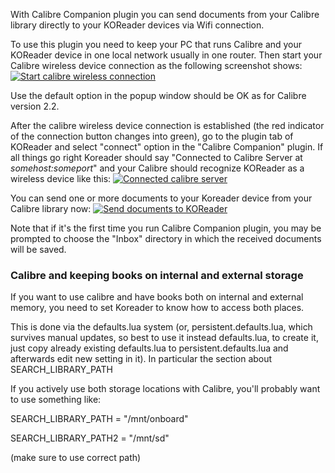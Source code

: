 With Calibre Companion plugin you can send documents from your Calibre library directly to your KOReader devices via Wifi connection.

To use this plugin you need to keep your PC that runs Calibre and your KOReader device in one local network usually in one router. Then start your Calibre wireless device connection as the following screenshot shows:
[![Start calibre wireless connection](https://github.com/koreader/koreader/wiki/screenshots/calibre_companion_start.png)](https://github.com/koreader/koreader/wiki/screenshots/calibre_companion_start.png)

Use the default option in the popup window should be OK as for Calibre version 2.2.

After the calibre wireless device connection is established (the red indicator of the connection button changes into green), go to the plugin tab of KOReader and select "connect" option in the "Calibre Companion" plugin. If all things go right Koreader should say "Connected to Calibre Server at _somehost:someport_" and your Calibre should recognize KOReader as a wireless device like this:
[![Connected calibre server](https://github.com/koreader/koreader/wiki/screenshots/calibre_companion_connected.png)](https://github.com/koreader/koreader/wiki/screenshots/calibre_companion_connected.png)

You can send one or more documents to your Koreader device from your Calibre library now:
[![Send documents to KOReader](https://github.com/koreader/koreader/wiki/screenshots/calibre_companion_send.png)](https://github.com/koreader/koreader/wiki/screenshots/calibre_companion_send.png)

Note that if it's the first time you run Calibre Companion plugin, you may be prompted to choose the "Inbox" directory in which the received documents will be saved.

### Calibre and keeping books on internal and external storage

If you want to use calibre and have books both on internal and external memory, you need to set Koreader to know how to access both places.

This is done via the defaults.lua system (or, persistent.defaults.lua, which survives manual updates, so best to use it instead defaults.lua, to create it, just copy already existing defaults.lua to persistent.defaults.lua and afterwards edit new setting in it). In particular the section about SEARCH_LIBRARY_PATH

If you actively use both storage locations with Calibre, you'll probably want to use something like:

SEARCH_LIBRARY_PATH  = "/mnt/onboard"

SEARCH_LIBRARY_PATH2 = "/mnt/sd"

(make sure to use correct path)